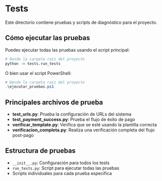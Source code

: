 # Tests

Este directorio contiene pruebas y scripts de diagnóstico para el proyecto.

## Cómo ejecutar las pruebas

Puedes ejecutar todas las pruebas usando el script principal:

```bash
# Desde la carpeta raíz del proyecto
python -m tests.run_tests
```

O bien usar el script PowerShell:

```powershell
# Desde la carpeta raíz del proyecto
.\ejecutar_pruebas.ps1
```

## Principales archivos de prueba

- **test_urls.py**: Prueba la configuración de URLs del sistema
- **test_payment_success.py**: Prueba el flujo de éxito de pago
- **verificar_template.py**: Verifica que se esté usando la plantilla correcta
- **verificacion_completa.py**: Realiza una verificación completa del flujo post-pago

## Estructura de pruebas

- `__init__.py`: Configuración para todos los tests
- `run_tests.py`: Script para ejecutar todas las pruebas
- Scripts individuales para cada prueba específica
